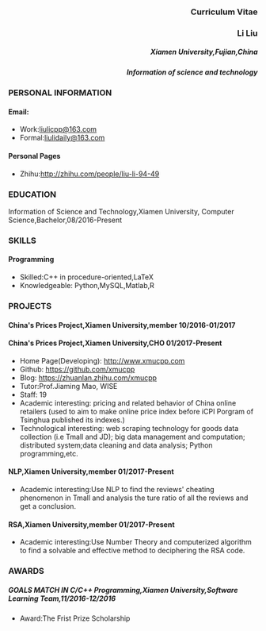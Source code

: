 ### <div align=right>Curriculum Vitae 
### <div align=right>Li Liu
##### <div align=right> Xiamen University,Fujian,China
#####  <div align=right> Information of science and technology </div></div></div>
### PERSONAL INFORMATION
#### Email:
- Work:liulicpp@163.com 
- Formal:liulidaily@163.com

#### Personal Pages
- Zhihu:http://zhihu.com/people/liu-li-94-49

### EDUCATION
Information of Science and Technology,Xiamen University, Computer Science,Bachelor,08/2016-Present

### SKILLS

#### Programming

- Skilled:C++ in procedure-oriented,LaTeX
- Knowledgeable: Python,MySQL,Matlab,R

### PROJECTS

#### China's Prices Project,Xiamen University,member 10/2016-01/2017

#### China's Prices Project,Xiamen University,CHO 01/2017-Present

- Home Page(Developing): http://www.xmucpp.com
- Github: https://github.com/xmucpp
- Blog: https://zhuanlan.zhihu.com/xmucpp
- Tutor:Prof.Jiaming Mao, WISE
- Staff: 19
- Academic interesting: pricing and related behavior of China online retailers (used to aim to make online price index before iCPI Porgram of Tsinghua published its indexes.)
- Technological interesting: web scraping technology for goods data collection (i.e Tmall and JD); big data management and computation; distributed system;data cleaning and data analysis; Python programming,etc.

#### NLP,Xiamen University,member 01/2017-Present
- Academic interesting:Use NLP to find the reviews' cheating phenomenon in Tmall and analysis the ture ratio of all the reviews and get a conclusion.

#### RSA,Xiamen University,member 01/2017-Present
- Academic interesting:Use Number Theory and computerized algorithm to find a solvable  and effective method to deciphering the RSA code.

### AWARDS

##### GOALS MATCH IN C/C++ Programming,Xiamen University,Software Learning Team,11/2016-12/2016

- Award:The Frist Prize Scholarship
